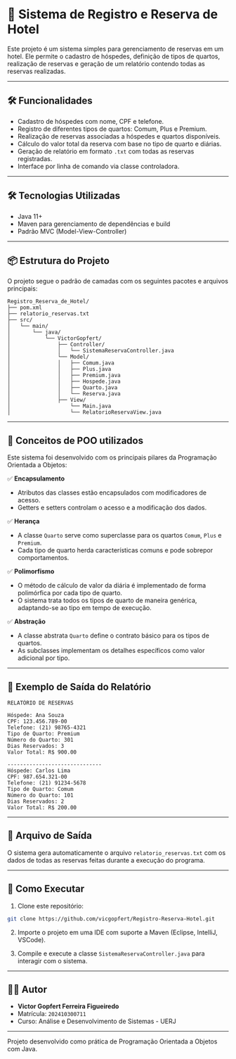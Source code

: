 
# 🏨 Sistema de Registro e Reserva de Hotel

Este projeto é um sistema simples para gerenciamento de reservas em um hotel. Ele permite o cadastro de hóspedes, definição de tipos de quartos, realização de reservas e geração de um relatório contendo todas as reservas realizadas.

---

## 🛠️ Funcionalidades

- Cadastro de hóspedes com nome, CPF e telefone.
- Registro de diferentes tipos de quartos: Comum, Plus e Premium.
- Realização de reservas associadas a hóspedes e quartos disponíveis.
- Cálculo do valor total da reserva com base no tipo de quarto e diárias.
- Geração de relatório em formato `.txt` com todas as reservas registradas.
- Interface por linha de comando via classe controladora.

---

## 🛠️ Tecnologias Utilizadas

- Java 11+
- Maven para gerenciamento de dependências e build
- Padrão MVC (Model-View-Controller)

---

## 📦 Estrutura do Projeto

O projeto segue o padrão de camadas com os seguintes pacotes e arquivos principais:

```
Registro_Reserva_de_Hotel/
├── pom.xml
├── relatorio_reservas.txt
├── src/
│   └── main/
│       └── java/
│           └── VictorGopfert/
│               ├── Controller/
│               │   └── SistemaReservaController.java
│               └── Model/
│               │   ├── Comum.java
│               │   ├── Plus.java
│               │   ├── Premium.java
│               │   ├── Hospede.java
│               │   ├── Quarto.java
│               │   └── Reserva.java
│               ├── View/
│                   └── Main.java
│                   └── RelatorioReservaView.java
```

---

## 🧠 Conceitos de POO utilizados

Este sistema foi desenvolvido com os principais pilares da Programação Orientada a Objetos:

✅ **Encapsulamento**  
- Atributos das classes estão encapsulados com modificadores de acesso.  
- Getters e setters controlam o acesso e a modificação dos dados.  

✅ **Herança**  
- A classe `Quarto` serve como superclasse para os quartos `Comum`, `Plus` e `Premium`.  
- Cada tipo de quarto herda características comuns e pode sobrepor comportamentos.  

✅ **Polimorfismo**  
- O método de cálculo de valor da diária é implementado de forma polimórfica por cada tipo de quarto.  
- O sistema trata todos os tipos de quarto de maneira genérica, adaptando-se ao tipo em tempo de execução.  

✅ **Abstração**  
- A classe abstrata `Quarto` define o contrato básico para os tipos de quartos.  
- As subclasses implementam os detalhes específicos como valor adicional por tipo.

---

## 📄 Exemplo de Saída do Relatório

```
RELATÓRIO DE RESERVAS

Hóspede: Ana Souza
CPF: 123.456.789-00
Telefone: (21) 98765-4321
Tipo de Quarto: Premium
Número do Quarto: 301
Dias Reservados: 3
Valor Total: R$ 900.00

------------------------------
Hóspede: Carlos Lima
CPF: 987.654.321-00
Telefone: (21) 91234-5678
Tipo de Quarto: Comum
Número do Quarto: 101
Dias Reservados: 2
Valor Total: R$ 200.00
```

---

## 📁 Arquivo de Saída

O sistema gera automaticamente o arquivo `relatorio_reservas.txt` com os dados de todas as reservas feitas durante a execução do programa.

---

## 📌 Como Executar

1. Clone este repositório:
```bash
git clone https://github.com/vicgopfert/Registro-Reserva-Hotel.git
```

2. Importe o projeto em uma IDE com suporte a Maven (Eclipse, IntelliJ, VSCode).

3. Compile e execute a classe `SistemaReservaController.java` para interagir com o sistema.

---

## 👨‍💻 Autor

- **Victor Gopfert Ferreira Figueiredo**
- Matrícula: `202410300711`
- Curso: Análise e Desenvolvimento de Sistemas - UERJ

---

Projeto desenvolvido como prática de Programação Orientada a Objetos com Java.
